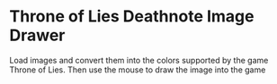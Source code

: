 # Throne of Lies Deathnote Image Drawer

Load images and convert them into the colors supported by the game Throne of Lies. Then use the mouse to draw the image into the game
